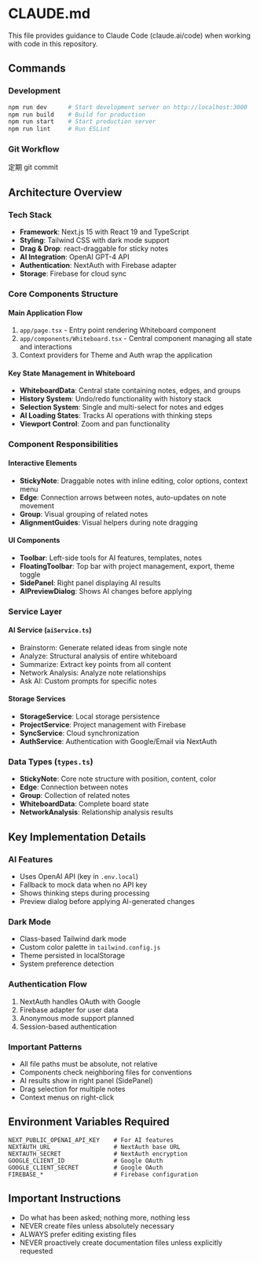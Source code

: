 # CLAUDE.md

This file provides guidance to Claude Code (claude.ai/code) when working with code in this repository.

## Commands

### Development
```bash
npm run dev      # Start development server on http://localhost:3000
npm run build    # Build for production
npm run start    # Start production server
npm run lint     # Run ESLint
```

### Git Workflow
定期 git commit

## Architecture Overview

### Tech Stack
- **Framework**: Next.js 15 with React 19 and TypeScript
- **Styling**: Tailwind CSS with dark mode support
- **Drag & Drop**: react-draggable for sticky notes
- **AI Integration**: OpenAI GPT-4 API
- **Authentication**: NextAuth with Firebase adapter
- **Storage**: Firebase for cloud sync

### Core Components Structure

#### Main Application Flow
1. `app/page.tsx` - Entry point rendering Whiteboard component
2. `app/components/Whiteboard.tsx` - Central component managing all state and interactions
3. Context providers for Theme and Auth wrap the application

#### Key State Management in Whiteboard
- **WhiteboardData**: Central state containing notes, edges, and groups
- **History System**: Undo/redo functionality with history stack
- **Selection System**: Single and multi-select for notes and edges
- **AI Loading States**: Tracks AI operations with thinking steps
- **Viewport Control**: Zoom and pan functionality

### Component Responsibilities

#### Interactive Elements
- **StickyNote**: Draggable notes with inline editing, color options, context menu
- **Edge**: Connection arrows between notes, auto-updates on note movement
- **Group**: Visual grouping of related notes
- **AlignmentGuides**: Visual helpers during note dragging

#### UI Components
- **Toolbar**: Left-side tools for AI features, templates, notes
- **FloatingToolbar**: Top bar with project management, export, theme toggle
- **SidePanel**: Right panel displaying AI results
- **AIPreviewDialog**: Shows AI changes before applying

### Service Layer

#### AI Service (`aiService.ts`)
- Brainstorm: Generate related ideas from single note
- Analyze: Structural analysis of entire whiteboard
- Summarize: Extract key points from all content
- Network Analysis: Analyze note relationships
- Ask AI: Custom prompts for specific notes

#### Storage Services
- **StorageService**: Local storage persistence
- **ProjectService**: Project management with Firebase
- **SyncService**: Cloud synchronization
- **AuthService**: Authentication with Google/Email via NextAuth

### Data Types (`types.ts`)
- **StickyNote**: Core note structure with position, content, color
- **Edge**: Connection between notes
- **Group**: Collection of related notes
- **WhiteboardData**: Complete board state
- **NetworkAnalysis**: Relationship analysis results

## Key Implementation Details

### AI Features
- Uses OpenAI API (key in `.env.local`)
- Fallback to mock data when no API key
- Shows thinking steps during processing
- Preview dialog before applying AI-generated changes

### Dark Mode
- Class-based Tailwind dark mode
- Custom color palette in `tailwind.config.js`
- Theme persisted in localStorage
- System preference detection

### Authentication Flow
1. NextAuth handles OAuth with Google
2. Firebase adapter for user data
3. Anonymous mode support planned
4. Session-based authentication

### Important Patterns
- All file paths must be absolute, not relative
- Components check neighboring files for conventions
- AI results show in right panel (SidePanel)
- Drag selection for multiple notes
- Context menus on right-click

## Environment Variables Required
```
NEXT_PUBLIC_OPENAI_API_KEY    # For AI features
NEXTAUTH_URL                  # NextAuth base URL
NEXTAUTH_SECRET               # NextAuth encryption
GOOGLE_CLIENT_ID              # Google OAuth
GOOGLE_CLIENT_SECRET          # Google OAuth
FIREBASE_*                    # Firebase configuration
```

## Important Instructions
- Do what has been asked; nothing more, nothing less
- NEVER create files unless absolutely necessary
- ALWAYS prefer editing existing files
- NEVER proactively create documentation files unless explicitly requested